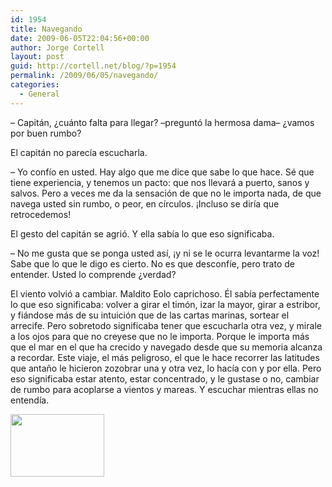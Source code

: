 ```yaml
---
id: 1954
title: Navegando
date: 2009-06-05T22:04:56+00:00
author: Jorge Cortell
layout: post
guid: http://cortell.net/blog/?p=1954
permalink: /2009/06/05/navegando/
categories:
  - General
---
```

&#8211; Capitán, ¿cuánto falta para llegar? –preguntó la hermosa dama– ¿vamos por buen rumbo?

El capitán no parecía escucharla.

&#8211; Yo confío en usted. Hay algo que me dice que sabe lo que hace. Sé que tiene experiencia, y tenemos un pacto: que nos llevará a puerto, sanos y salvos. Pero a veces me da la sensación de que no le importa nada, de que navega usted sin rumbo, o peor, en círculos. ¡Incluso se diría que retrocedemos!

El gesto del capitán se agrió. Y ella sabía lo que eso significaba.

&#8211; No me gusta que se ponga usted así, ¡y ni se le ocurra levantarme la voz! Sabe que lo que le digo es cierto. No es que desconfíe, pero trato de entender. Usted lo comprende ¿verdad?

El viento volvió a cambiar. Maldito Eolo caprichoso. Él sabía perfectamente lo que eso significaba: volver a girar el timón, izar la mayor, girar a estribor, y fiándose más de su intuición que de las cartas marinas, sortear el arrecife. Pero sobretodo significaba tener que escucharla otra vez, y mirale a los ojos para que no creyese que no le importa. Porque le importa más que el mar en el que ha crecido y navegado desde que su memoria alcanza a recordar. Este viaje, el más peligroso, el que le hace recorrer las latitudes que antaño le hicieron zozobrar una y otra vez, lo hacía con y por ella. Pero eso significaba estar atento, estar concentrado, y le gustase o no, cambiar de rumbo para acoplarse a vientos y mareas. Y escuchar mientras ellas no entendía.

<img class="aligncenter" title="navegando" src="http://www.websailor.org/i/zimg/anigifs/animated-ship.gif" alt="" width="150" height="100" />